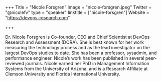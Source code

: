 +++
Title = "Nicole Forsgren"
image = "nicole-forsgren.jpeg"
Twitter = "@nicolefv"
type = "speaker"
linktitle = ["nicole-forsgren"]
Website = "https://devops-research.com"

+++

Dr. Nicole Forsgren is Co-founder, CEO and Chief Scientist at DevOps Research and Assessment (DORA). She is best known for her work measuring the technology process and as the lead investigator on the largest DevOps studies to date. She has been a professor, sysadmin, and performance engineer. Nicole’s work has been published in several peer-reviewed journals. Nicole earned her PhD in Management Information Systems from the University of Arizona, and is a Research Affiliate at Clemson University and Florida International University.
